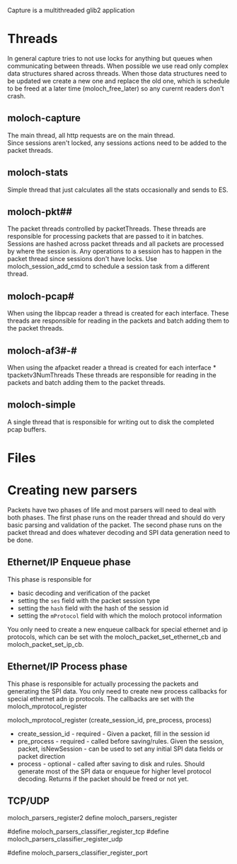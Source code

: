 Capture is a multithreaded glib2 application

# Threads

In general capture tries to not use locks for anything but queues when communicating between threads.
When possible we use read only complex data structures shared across threads.
When those data structures need to be updated we create a new one and replace the old one, which is schedule to be freed at a later time (moloch_free_later) so any curernt readers don't crash.

## moloch-capture
The main thread, all http requests are on the main thread.  
Since sessions aren't locked, any sessions actions need to be added to the packet threads.

## moloch-stats
Simple thread that just calculates all the stats occasionally and sends to ES.

## moloch-pkt##
The packet threads controlled by packetThreads.
These threads are responsible for processing packets that are passed to it in batches.
Sessions are hashed across packet threads and all packets are processed by where the session is.
Any operations to a session has to happen in the packet thread since sessions don't have locks.
Use moloch_session_add_cmd to schedule a session task from a different thread.

## moloch-pcap#
When using the libpcap reader a thread is created for each interface.
These threads are responsible for reading in the packets and batch adding them to the packet threads.

## moloch-af3#-#
When using the afpacket reader a thread is created for each interface * tpacketv3NumThreads
These threads are responsible for reading in the packets and batch adding them to the packet threads.

## moloch-simple
A single thread that is responsible for writing out to disk the completed pcap buffers.


# Files

# Creating new parsers

Packets have two phases of life and most parsers will need to deal with both phases.
The first phase runs on the reader thread and should do very basic parsing and validation of the packet.
The second phase runs on the packet thread and does whatever decoding and SPI data generation need to be done.

## Ethernet/IP Enqueue phase

This phase is responsible for 
* basic decoding and verification of the packet
* setting the `ses` field with the packet session type
* setting the `hash` field with the hash of the session id
* setting the `mProtocol` field with which the moloch protocol information

You only need to create a new enqueue callback for special ethernet and ip protocols, which can be set with the moloch_packet_set_ethernet_cb and moloch_packet_set_ip_cb.

## Ethernet/IP Process phase

This phase is responsible for actually processing the packets and generating the SPI data.
You only need to create new process callbacks for special ethernet adn ip protocols.
The callbacks are set with the moloch_mprotocol_register

moloch_mprotocol_register (create_session_id, pre_process, process)

* create_session_id - required - Given a packet, fill in the session id
* pre_process - required - called before saving/rules. Given the session, packet, isNewSession - can be used to set any initial SPI data fields or packet direction
* process - optional - called after saving to disk and rules.  Should generate most of the SPI data or enqueue for higher level protocol decoding.  Returns if the packet should be freed or not yet.

## TCP/UDP

moloch_parsers_register2
define moloch_parsers_register

#define moloch_parsers_classifier_register_tcp
#define moloch_parsers_classifier_register_udp

#define moloch_parsers_classifier_register_port
